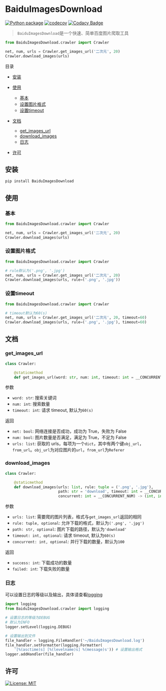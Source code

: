 # BaiduImagesDownload

[![Python package](https://github.com/YXL76/BaiduImagesDownload/workflows/Python%20package/badge.svg)](https://github.com/YXL76/BaiduImagesDownload/actions)
[![codecov](https://codecov.io/gh/YXL76/BaiduImagesDownload/branch/master/graph/badge.svg)](https://codecov.io/gh/YXL76/BaiduImagesDownload)
[![Codacy Badge](https://app.codacy.com/project/badge/Grade/0dce5ee6b45f427fa5aa782907408d19)](https://www.codacy.com/manual/YXL76/BaiduImagesDownload?utm_source=github.com&utm_medium=referral&utm_content=YXL76/BaiduImagesDownload&utm_campaign=Badge_Grade)

> `BaiduImagesDownload`是一个快速、简单百度图片爬取工具

```python
from BaiduImagesDownload.crawler import Crawler

net, num, urls = Crawler.get_images_url('二次元', 20)
Crawler.download_images(urls)
```

目录

-   [安装](#安装)

-   [使用](#使用)
    -   [基本](#基本)
    -   [设置图片格式](#设置图片格式)
    -   [设置timeout](#设置timeout)

-   [文档](#文档)
    -   [get_images_url](#get_images_url)
    -   [download_images](#download_images)
    -   [日志](#日志)

-   [许可](#许可)

## 安装

```bash
pip install BaiduImagesDownload
```

## 使用

### 基本

```python
from BaiduImagesDownload.crawler import Crawler

net, num, urls = Crawler.get_images_url('二次元', 20)
Crawler.download_images(urls)
```

### 设置图片格式

```python
from BaiduImagesDownload.crawler import Crawler

# rule默认为('.png', '.jpg')
net, num, urls = Crawler.get_images_url('二次元', 20)
Crawler.download_images(urls, rule=('.png', '.jpg'))
```

### 设置timeout

```python
from BaiduImagesDownload.crawler import Crawler

# timeout默认为60(s)
net, num, urls = Crawler.get_images_url('二次元', 20, timeout=60)
Crawler.download_images(urls, rule=('.png', '.jpg'), timeout=60)
```

## 文档

### get_images_url

```python
class Crawler:

    @staticmethod
    def get_images_url(word: str, num: int, timeout: int = __CONCURRENT_TIMEOUT) -> (bool, bool, list):
```

参数

-   `word: str`: 搜索关键词
-   `num: int`: 搜索数量
-   `timeout: int`: 请求 timeout, 默认为`60(s)`

返回

-   `net: bool`: 网络连接是否成功，成功为 True，失败为 False
-   `num: bool`: 图片数量是否满足，满足为 True，不足为 False
-   `urls: list`: 获取的 urls，每项为一个`dict`，其中有两个键`obj_url`，`from_url`。`obj_url`为对应图片的`url`，`from_url`为`Referer`

### download_images

```python
class Crawler:

    @staticmethod
    def download_images(urls: list, rule: tuple = ('.png', '.jpg'),
                        path: str = 'download', timeout: int = __CONCURRENT_TIMEOUT,
                        concurrent: int = __CONCURRENT_NUM) -> (int, int):
```

参数

-   `urls: list`: 需要爬的图片列表，格式与`get_images_url`返回的相同
-   `rule: tuple, optional`: 允许下载的格式，默认为`('.png', '.jpg')`
-   `path: str, optional`: 图片下载的路径，默认为`'download'`
-   `timeout: int, optional`: 请求 timeout, 默认为`60(s)`
-   `concurrent: int, optional`: 并行下载的数量，默认为`100`

返回

-   `success: int`: 下载成功的数量
-   `failed: int`: 下载失败的数量

### 日志

可以设置日志的等级以及输出，具体请查看[logging](https://docs.python.org/3.8/library/logging.html)

```python
import logging
from BaiduImagesDownload.crawler import logging

# 设置日志的等级为DEBUG
# 默认为INFO
logger.setLevel(logging.DEBUG)

# 设置输出到文件
file_handler = logging.FileHandler('~/BaiduImagesDownload.log')
file_handler.setFormatter(logging.Formatter(
    '[%(asctime)s] [%(levelname)s] %(message)s')) # 设置输出格式
logger.addHandler(file_handler)
```

## 许可

[![License: MIT](https://img.shields.io/badge/License-MIT-blue.svg)](https://github.com/YXL76/BaiduImagesDownload/blob/master/LICENSE)

